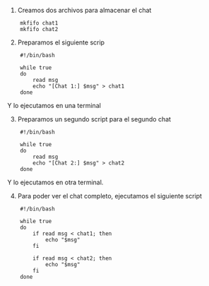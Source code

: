 1. Creamos dos archivos para almacenar el chat
```
    mkfifo chat1
    mkfifo chat2
```

2. Preparamos el siguiente scrip
```
    #!/bin/bash

    while true
    do
        read msg
        echo "[Chat 1:] $msg" > chat1
    done
```

Y lo ejecutamos en una terminal

3. Preparamos un segundo script para el segundo chat
```
    #!/bin/bash

    while true
    do
        read msg
        echo "[Chat 2:] $msg" > chat2
    done
```

Y lo ejecutamos en otra terminal.

4. Para poder ver el chat completo, ejecutamos el siguiente script
```
    #!/bin/bash

    while true
    do
        if read msg < chat1; then
            echo "$msg"
        fi

        if read msg < chat2; then
            echo "$msg"
        fi
    done
```

